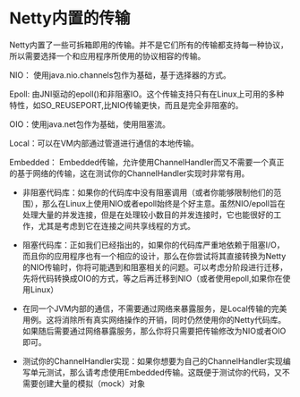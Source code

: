 # Netty内置的传输
Netty内置了一些可拆箱即用的传输。并不是它们所有的传输都支持每一种协议，所以需要选择一个和应用程序所使用的协议相容的传输。

NIO： 使用java.nio.channels包作为基础，基于选择器的方式。

Epoll: 由JNI驱动的epoll()和非阻塞IO。这个传输支持只有在Linux上可用的多种特性，如SO_REUSEPORT,比NIO传输更快，而且是完全非阻塞的。

OIO：使用java.net包作为基础，使用阻塞流。

Local：可以在VM内部通过管道进行通信的本地传输。

Embedded： Embedded传输，允许使用ChannelHandler而又不需要一个真正的基于网络的传输，这在测试你的ChannelHandler实现时非常有用。

- 非阻塞代码库：如果你的代码库中没有阻塞调用（或者你能够限制他们的范围），那么在Linux上使用NIO或者epoll始终是个好主意。虽然NIO/epoll旨在处理大量的并发连接，但是在处理较小数目的并发连接时，它也能很好的工作，尤其是考虑到它在连接之间共享线程的方式。

- 阻塞代码库：正如我们已经指出的，如果你的代码库严重地依赖于阻塞I/O，而且你的应用程序也有一个相应的设计，那么在你尝试将其直接转换为Netty的NIO传输时，你将可能遇到和阻塞相关的问题。可以考虑分阶段进行迁移，先将代码转换成OIO的方式，等之后再迁移到NIO（或者使用epoll,如果你在使用Linux）

- 在同一个JVM内部的通信，不需要通过网络来暴露服务，是Local传输的完美用例。这将消除所有真实网络操作的开销，同时仍然使用你的Netty代码库。如果随后需要通过网络暴露服务，那么你将只需要把传输修改为NIO或者OIO即可。

- 测试你的ChannelHandler实现：如果你想要为自己的ChannelHandler实现编写单元测试，那么请考虑使用Embedded传输。这既便于测试你的代码，又不需要创建大量的模拟（mock）对象
